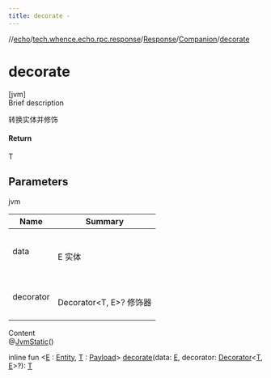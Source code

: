 ```yaml
---
title: decorate -
---
```

//[echo](../../../index.md)/[tech.whence.echo.rpc.response](../../index.md)/[Response](../index.md)/[Companion](index.md)/[decorate](decorate.md)



# decorate  
[jvm]  
Brief description  


转换实体并修饰



#### Return  


T



## Parameters  
  
jvm  
  
|  Name|  Summary| 
|---|---|
| data| <br><br>E 实体<br><br>
| decorator| <br><br>Decorator<T, E>? 修饰器<br><br>
  
  
Content  
@[JvmStatic](https://kotlinlang.org/api/latest/jvm/stdlib/kotlin.jvm/-jvm-static/index.html)()  
  
inline fun <[E](decorate.md) : [Entity](../../../tech.whence.echo.dal.entity/-entity/index.md), [T](decorate.md) : [Payload](../../../tech.whence.echo.rpc.payload/-payload/index.md)> [decorate](decorate.md)(data: [E](decorate.md), decorator: [Decorator](../../-decorator/index.md)<[T](decorate.md), [E](decorate.md)>?): [T](decorate.md)  



